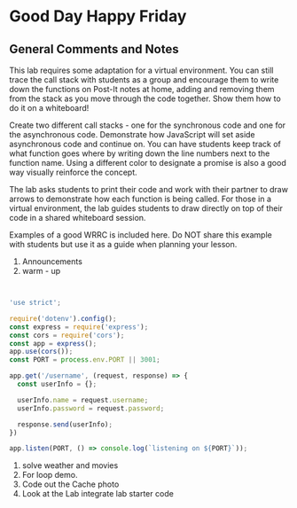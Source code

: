 # Good Day Happy Friday

## General Comments and Notes

This lab requires some adaptation for a virtual environment. You can still trace
the call stack with students as a group and encourage them to write down the functions
on Post-It notes at home, adding and removing them from the stack as you move through
the code together. Show them how to do it on a whiteboard!

Create two different call stacks - one for the synchronous code and one for the
asynchronous code. Demonstrate how JavaScript will set aside asynchronous code and
continue on. You can have students keep track of what function goes where by writing
down the line numbers next to the function name. Using a different color to designate
a promise is also a good way visually reinforce the concept.

The lab asks students to print their code and work with their partner to draw arrows
to demonstrate how each function is being called. For those in a virtual environment,
the lab guides students to draw directly on top of their code in a shared whiteboard
session.

Examples of a good WRRC is included here. Do NOT share this example with students
but use it as a guide when planning your lesson.

1. Announcements
2. warm - up

```js


'use strict';

require('dotenv').config();
const express = require('express');
const cors = require('cors');
const app = express();
app.use(cors());
const PORT = process.env.PORT || 3001;

app.get('/username', (request, response) => {
  const userInfo = {};

  userInfo.name = request.username;
  userInfo.password = request.password;

  response.send(userInfo);
})

app.listen(PORT, () => console.log(`listening on ${PORT}`));

```

1. solve weather and movies
2. For loop demo.
3. Code out the Cache photo
4. Look at the Lab integrate lab starter code
